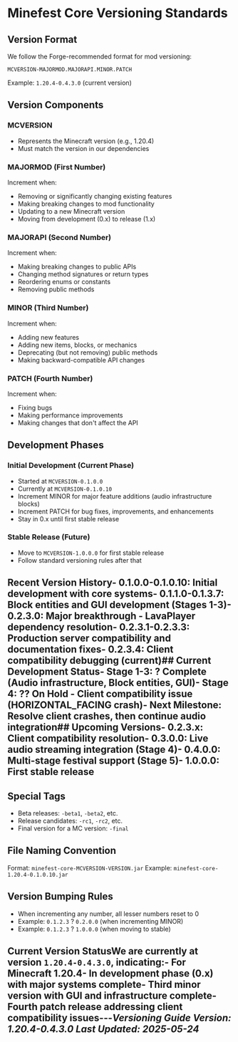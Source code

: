 # Minefest Core Versioning Standards

## Version Format
We follow the Forge-recommended format for mod versioning:
```
MCVERSION-MAJORMOD.MAJORAPI.MINOR.PATCH
```

Example: `1.20.4-0.4.3.0` (current version)

## Version Components

### MCVERSION
- Represents the Minecraft version (e.g., 1.20.4)
- Must match the version in our dependencies

### MAJORMOD (First Number)
Increment when:
- Removing or significantly changing existing features
- Making breaking changes to mod functionality
- Updating to a new Minecraft version
- Moving from development (0.x) to release (1.x)

### MAJORAPI (Second Number)
Increment when:
- Making breaking changes to public APIs
- Changing method signatures or return types
- Reordering enums or constants
- Removing public methods

### MINOR (Third Number)
Increment when:
- Adding new features
- Adding new items, blocks, or mechanics
- Deprecating (but not removing) public methods
- Making backward-compatible API changes

### PATCH (Fourth Number)
Increment when:
- Fixing bugs
- Making performance improvements
- Making changes that don't affect the API

## Development Phases

### Initial Development (Current Phase)
- Started at `MCVERSION-0.1.0.0`
- Currently at `MCVERSION-0.1.0.10`
- Increment MINOR for major feature additions (audio infrastructure blocks)
- Increment PATCH for bug fixes, improvements, and enhancements
- Stay in 0.x until first stable release

### Stable Release (Future)
- Move to `MCVERSION-1.0.0.0` for first stable release
- Follow standard versioning rules after that

## Recent Version History- **0.1.0.0-0.1.0.10**: Initial development with core systems- **0.1.1.0-0.1.3.7**: Block entities and GUI development (Stages 1-3)- **0.2.3.0**: Major breakthrough - LavaPlayer dependency resolution- **0.2.3.1-0.2.3.3**: Production server compatibility and documentation fixes- **0.2.3.4**: Client compatibility debugging (current)## Current Development Status- **Stage 1-3**: ? Complete (Audio infrastructure, Block entities, GUI)- **Stage 4**: ?? On Hold - Client compatibility issue (HORIZONTAL_FACING crash)- **Next Milestone**: Resolve client crashes, then continue audio integration## Upcoming Versions- **0.2.3.x**: Client compatibility resolution- **0.3.0.0**: Live audio streaming integration (Stage 4)- **0.4.0.0**: Multi-stage festival support (Stage 5)- **1.0.0.0**: First stable release

## Special Tags
- Beta releases: `-beta1`, `-beta2`, etc.
- Release candidates: `-rc1`, `-rc2`, etc.
- Final version for a MC version: `-final`

## File Naming Convention
Format: `minefest-core-MCVERSION-VERSION.jar`
Example: `minefest-core-1.20.4-0.1.0.10.jar`

## Version Bumping Rules
- When incrementing any number, all lesser numbers reset to 0
- Example: `0.1.2.3` ? `0.2.0.0` (when incrementing MINOR)
- Example: `0.1.2.3` ? `1.0.0.0` (when moving to stable)

## Current Version StatusWe are currently at version `1.20.4-0.4.3.0`, indicating:- For Minecraft 1.20.4- In development phase (0.x) with major systems complete- Third minor version with GUI and infrastructure complete- Fourth patch release addressing client compatibility issues---*Versioning Guide Version: 1.20.4-0.4.3.0*  *Last Updated: 2025-05-24* 